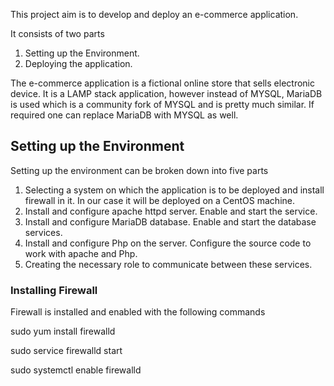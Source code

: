 This project aim is to develop and deploy an e-commerce application. 

It consists of two parts 
1. Setting up the Environment.
2. Deploying the application.

The e-commerce application is a fictional online store that sells electronic device. It is a LAMP stack application, however instead of MYSQL, MariaDB is used which is a community fork of MYSQL and is pretty much similar. If required one can replace MariaDB with MYSQL as well.

## Setting up the Environment

Setting up the environment can be broken down into five parts

1. Selecting a system on which the application is to be deployed and install firewall in it. In our case it will be deployed on a CentOS machine.
2. Install and configure apache httpd server. Enable and start the service.
3. Install and configure MariaDB database. Enable and start the database services.
4. Install and configure Php on the server. Configure the source code to work with apache and Php.
5. Creating the necessary role to communicate between these services.

### Installing Firewall

Firewall is installed and enabled with the following commands

sudo yum install firewalld

sudo service firewalld start

sudo systemctl enable firewalld

